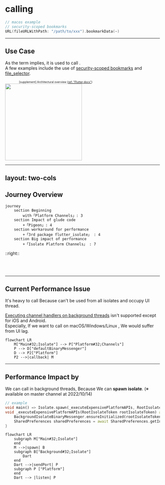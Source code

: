 <PageTitleHeader section="calling platform-specific APIs"/>

# calling <UniqueTechnicalTerm val="platform-specific APIs"/>

```swift
// macos example
// security-scoped bookmarks
URL(fileURLWithPath: "/path/to/xxx").bookmarkData(~)
```

---

<PageTitleHeader section="calling platform-specific APIs" title="Use Case"/>

## Use Case

As the term implies, it is used to call <UniqueTechnicalTerm val="platform-specific APIs"/>.  
A few examples include the use of [security-scoped bookmarks](https://pub.dev/packages/macos_secure_bookmarks) and [file_selector](https://pub.dev/packages/file_selector).

<div style="margin-left: 5em; font-size: xx-small">
    <div>
        [supplement] <TechnicalTerm val="Platform Channels"/> Architectural overview
        (<a href="https://docs.flutter.dev/development/platform-integration/platform-channels#architecture">ref: "Flutter docs"</a>)
    </div>
</div>
<img src="https://docs.flutter.dev/assets/images/docs/PlatformChannels.png" width="250"/>

---
layout: two-cols
---
<!-- https://github.com/slidevjs/slidev/blob/main/packages/client/layouts/two-cols.vue -->

<PageTitleHeader section="calling platform-specific APIs" title="Journey Overview"/>

## Journey Overview

```mermaid {scale: 0.5}
journey
    section Beginning
        with「Platform Channels」: 3
    section Impact of glude code
        +「Pigeon」: 4
    section workaround for performance
        +「3rd package flutter_isolate」 : 4
    section Big impact of performance
        +「Isolate Platform Channels」 : 7
```
<!-- https://docs.flutter.dev/development/platform-integration/platform-channels#pigeon -->

::right::
<br/>
<br/>
<br/>
<br/>
<div style="margin-left: 5em; font-size: xx-small">
    <div>
    <!-- [supplement] aaa -->
    </div>
</div>

---

<PageTitleHeader section="calling platform-specific APIs" title="Issues"/>

## Current Performance Issue

It's heavy to call <UniqueTerm val="Expensive"/> <UniqueTechnicalTerm val="platform-specific APIs"/> Because <TechnicalTerm val="Platform Channels"/> can't be used from all isolates and occupy UI thread.

[Executing channel handlers on background threads](https://docs.flutter.dev/development/platform-integration/platform-channels#channels-and-platform-threading) isn't supported except for iOS and Android.  
Especially, If we want to call <UniqueTerm val="Expensive"/> <UniqueTechnicalTerm val="native C APIs"/> on macOS/Windows/Linux , We would suffer from UI lag.

```mermaid
flowchart LR
    M["Main#32;Isolate"] --> P["Platform#32;Channels"]
    P --> D["defaultBinaryMessenger"]
    D --> P2["Platform"]
    P2 -->|callback| M
```
<!-- https://github.com/flutter/flutter/blob/bbdf617034171ab1128a594fb24e1c72a09e072e/packages/flutter/lib/src/services/binding.dart#L82 -->

---

<PageTitleHeader section="calling platform-specific APIs" title="Impact"/>

## Performance Impact by <TechnicalTerm val="Isolate Platform Channels"/>

We can call <UniqueTerm val="Expensive"/> <UniqueTechnicalTerm val="platform-specific APIs"/> in background threads, Because We can **spawn isolate**.
(※ available on master channel at 2022/10/14)

```dart
// example
void main() => Isolate.spawn(_executeExpensivePlatformAPIs, RootIsolateToken.instance!);
void _executeExpensivePlatformAPIs(RootIsolateToken rootIsolateToken) async {
    BackgroundIsolateBinaryMessenger.ensureInitialized(rootIsolateToken);
    SharedPreferences sharedPreferences = await SharedPreferences.getInstance();
}
```
<!-- https://github.com/flutter/website/blob/40204477a6bddc83c1aae7684b8d2db9563265a4/src/development/platform-integration/platform-channels.md#using-plugins-and-channels-from-background-isolates -->

```mermaid
flowchart LR
    subgraph M["Main#32;Isolate"]
    end
    M -->|spawn| B
    subgraph B["Background#32;Isolate"]
        Dart
    end
    Dart -->|sendPort| P
    subgraph P ["Platform"]
    end
    Dart --> |listen| P
```
<!-- https://docs.google.com/document/d/1yAFw-6kBefuurXWTur9jdEUAckWiWJVukP1Iay8ehyU -->
<!-- https://api.dart.dev/stable/2.18.3/dart-isolate/SendPort-class.html -->

